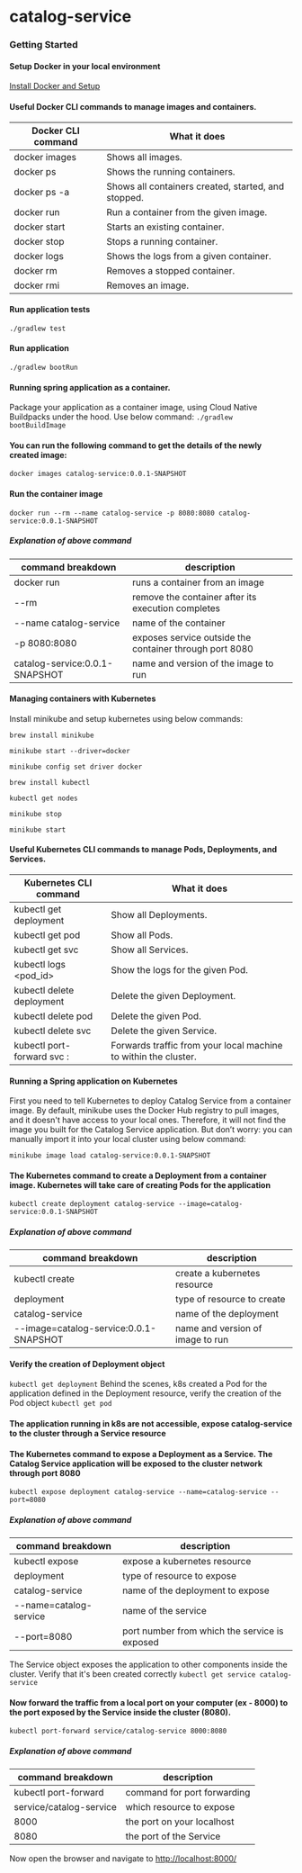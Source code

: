 # catalog-service

### Getting Started

#### Setup Docker in your local environment
[Install Docker and Setup](https://docs.docker.com/desktop/install/mac-install/)

#### Useful Docker CLI commands to manage images and containers.
| Docker CLI command  | What it does                                        |
|---------------------|-----------------------------------------------------|
| docker images       | Shows all images.                                   |
| docker ps           | Shows the running containers.                       |
| docker ps -a        | Shows all containers created, started, and stopped. | 
| docker run <image>  | Run a container from the given image.               |
| docker start <name> | Starts an existing container.                       |
| docker stop <name>  | Stops a running container.                          |
| docker logs <name>  | Shows the logs from a given container.              |
| docker rm <name>    | Removes a stopped container.                        |
| docker rmi <name>   | Removes an image.                                   |

#### Run application tests
`./gradlew test`

#### Run application
`./gradlew bootRun`

#### Running spring application as a container.
Package your application as a container image, using Cloud Native Buildpacks under the hood. Use below command:
`./gradlew bootBuildImage`

#### You can run the following command to get the details of the newly created image:
`docker images catalog-service:0.0.1-SNAPSHOT`

#### Run the container image
`docker run --rm --name catalog-service -p 8080:8080 catalog-service:0.0.1-SNAPSHOT`

##### Explanation of above command
| command breakdown              | description                                             |
|--------------------------------|---------------------------------------------------------|
| docker run                     | runs a container from an image                          |
| --rm                           | remove the container after its execution completes      |
| --name catalog-service         | name of the container                                   |
| -p 8080:8080                   | exposes service outside the container through port 8080 |
| catalog-service:0.0.1-SNAPSHOT | name and version of the image to run                    |
 

#### Managing containers with Kubernetes
Install minikube and setup kubernetes using below commands:

`brew install minikube`

`minikube start --driver=docker`

`minikube config set driver docker`

`brew install kubectl`

`kubectl get nodes`

`minikube stop`

`minikube start`

#### Useful Kubernetes CLI commands to manage Pods, Deployments, and Services.
| Kubernetes CLI command                                        | What it does                                                    |
|---------------------------------------------------------------|-----------------------------------------------------------------|
| kubectl get deployment                                        | Show all Deployments.                                           |
| kubectl get pod                                               | Show all Pods.                                                  |
| kubectl get svc                                               | Show all Services.                                              |
| kubectl logs <pod_id>                                         | Show the logs for the given Pod.                                |
| kubectl delete deployment <name>                              | Delete the given Deployment.                                    |
| kubectl delete pod <name>                                     | Delete the given Pod.                                           |
| kubectl delete svc <service>                                  | Delete the given Service.                                       |
| kubectl port-forward svc <service> <host-port>:<cluster-port> | Forwards traffic from your local machine to within the cluster. | 

#### Running a Spring application on Kubernetes
First you need to tell Kubernetes to deploy Catalog Service from a container image. 
By default, minikube uses the Docker Hub registry to pull images, and it doesn't have access to your local ones.
Therefore, it will not find the image you built for the Catalog Service application. 
But don’t worry: you can manually import it into your local cluster using below command: 

`minikube image load catalog-service:0.0.1-SNAPSHOT`

#### The Kubernetes command to create a Deployment from a container image. Kubernetes will take care of creating Pods for the application
`kubectl create deployment catalog-service --image=catalog-service:0.0.1-SNAPSHOT`

##### Explanation of above command
| command breakdown                      | description                      |
|----------------------------------------|----------------------------------|
| kubectl create                         | create a kubernetes resource     |
| deployment                             | type of resource to create       |
| catalog-service                        | name of the deployment           |
| --image=catalog-service:0.0.1-SNAPSHOT | name and version of image to run |

#### Verify the creation of Deployment object
`kubectl get deployment`
Behind the scenes, k8s created a Pod for the application defined in the Deployment resource, verify the creation of the Pod object
`kubectl get pod`

#### The application running in k8s are not accessible, expose catalog-service to the cluster through a Service resource
#### The Kubernetes command to expose a Deployment as a Service. The Catalog Service application will be exposed to the cluster network through port 8080
`kubectl expose deployment catalog-service --name=catalog-service --port=8080`

##### Explanation of above command
| command breakdown      | description                                   |
|------------------------|-----------------------------------------------|
| kubectl expose         | expose a kubernetes resource                  |
| deployment             | type of resource to expose                    |
| catalog-service        | name of the deployment to expose              |
| --name=catalog-service | name of the service                           |
| --port=8080            | port number from which the service is exposed |

The Service object exposes the application to other components inside the cluster. Verify that it's been created correctly
`kubectl get service catalog-service`

#### Now forward the traffic from a local port on your computer (ex - 8000) to the port exposed by the Service inside the cluster (8080).
`kubectl port-forward service/catalog-service 8000:8080`

##### Explanation of above command
| command breakdown       | description                 |
|-------------------------|-----------------------------|
| kubectl port-forward    | command for port forwarding |
| service/catalog-service | which resource to expose    |
| 8000                    | the port on your localhost  |
| 8080                    | the port of the Service     |

Now open the browser and navigate to [http://localhost:8000/](http://localhost:8000/)